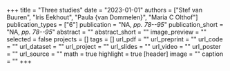 +++
title = "Three studies"
date = "2023-01-01"
authors = ["Stef van Buuren", "Iris Eekhout", "Paula {van Dommelen}", "Maria C Olthof"]
publication_types = ["6"]
publication = "NA, _pp. 78--95_"
publication_short = "NA, _pp. 78--95_"
abstract = ""
abstract_short = ""
image_preview = ""
selected = false
projects = []
tags = []
url_pdf = ""
url_preprint = ""
url_code = ""
url_dataset = ""
url_project = ""
url_slides = ""
url_video = ""
url_poster = ""
url_source = ""
math = true
highlight = true
[header]
image = ""
caption = ""
+++
